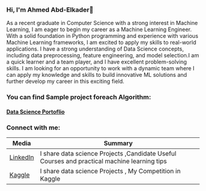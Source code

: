 ### Hi, I'm Ahmed Abd-Elkader👋

As a recent graduate in Computer Science with a strong interest in Machine Learning, I am eager to begin my career as a Machine Learning Engineer. With a solid foundation in Python programming and experience with various Machine Learning frameworks, I am excited to apply my skills to real-world applications. I have a strong understanding of Data Science concepts, including data preprocessing, feature engineering, and model selection.I am a quick learner and a team player, and I have excellent problem-solving skills. I am looking for an opportunity to work with a dynamic team where I can apply my knowledge and skills to build innovative ML solutions and further develop my career in this exciting field.

### You can find Sample project foreach Algorithm: ###
#### [Data Science Portoflio](https://github.com/ahmedAEAID/ML-Portofolio) ##

<h3 align="left">Connect with me:</h3>

| Media  | Summary |
| ------------- | ------------- |
| [LinkedIn ](https://www.linkedin.com/in/ahmed-mohamed-abd-elkader-ml/)  | I share data science Projects ,Candidate Useful Courses and practical machine learning tips |
| [Kaggle ](https://www.kaggle.com/ahmedmoabdelkader)  |  I  share data science Projects , My Competition in Kaggle|
<!--
**ahmedAEAID/ahmedAEAID** is a ✨ _special_ ✨ repository because its `README.md` (this file) appears on your GitHub profile.

Here are some ideas to get you started:

- 🔭 I’m currently working on ...
- 🌱 I’m currently learning ...
- 👯 I’m looking to collaborate on ...
- 🤔 I’m looking for help with ...
- 💬 Ask me about ...
- 📫 How to reach me: ...
- 😄 Pronouns: ...
- ⚡ Fun fact: ...
-->
